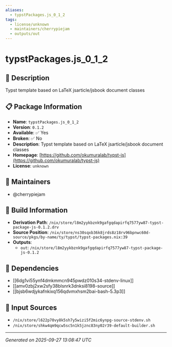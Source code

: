 ```yaml
---
aliases:
  - typstPackages.js_0_1_2
tags:
  - license/unknown
  - maintainers/cherrypiejam
  - outputs/out
---
```


# typstPackages.js_0_1_2

## 📝 Description

Typst template based on LaTeX jsarticle/jsbook document classes

## 📋 Package Information

- **Name**: `typstPackages.js_0_1_2`
- **Version**: `0.1.2`
- **Available**: ✅ Yes
- **Broken**: ✅ No
- **Description**: Typst template based on LaTeX jsarticle/jsbook document classes
- **Homepage**: [https://github.com/okumuralab/typst-js](https://github.com/okumuralab/typst-js)
- **License**: `unknown`
## 👥 Maintainers

- @cherrypiejam


## 🔧 Build Information

- **Derivation Path**: `/nix/store/l8m2yykbznk9gafgqdapirfq7577yw87-typst-package-js-0.1.2.drv`
- **Source Position**: `/nix/store/ns30sqxb36k8jrds8z18rv96bpnwc60d-source/pkgs/by-name/ty/typst/typst-packages.nix:39`
- **Outputs**:
  - `out`:  `/nix/store/l8m2yykbznk9gafgqdapirfq7577yw87-typst-package-js-0.1.2`

## 🔗 Dependencies

- [[6dg1vi55ynf4dmkmmcn945pwdz010s34-stdenv-linux]]
- [[amv0zbj2xw2sfy38blsnrk3dnksi8198-source]]
- [[bjsb6wdjykafnkixq156qdvmxhsm2bai-bash-5.3p3]]

## 📁 Input Sources

- `/nix/store/l622p70vy8k5sh7y5wizi5f2mic6ynpg-source-stdenv.sh`
- `/nix/store/shkw4qm9qcw5sc5n1k5jznc83ny02r39-default-builder.sh`

---
*Generated on 2025-09-27 13:08:47 UTC*
